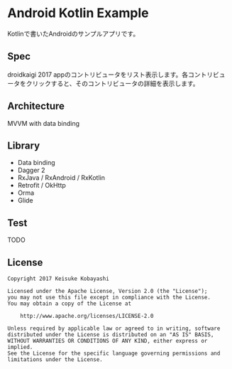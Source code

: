 Android Kotlin Example
=======================

Kotlinで書いたAndroidのサンプルアプリです。

## Spec

droidkaigi 2017 appのコントリビュータをリスト表示します。各コントリビュータをクリックすると、そのコントリビュータの詳細を表示します。

## Architecture

MVVM with data binding

## Library

- Data binding
- Dagger 2
- RxJava / RxAndroid / RxKotlin
- Retrofit / OkHttp
- Orma
- Glide

## Test

TODO

## License

```
Copyright 2017 Keisuke Kobayashi

Licensed under the Apache License, Version 2.0 (the "License");
you may not use this file except in compliance with the License.
You may obtain a copy of the License at

    http://www.apache.org/licenses/LICENSE-2.0

Unless required by applicable law or agreed to in writing, software
distributed under the License is distributed on an "AS IS" BASIS,
WITHOUT WARRANTIES OR CONDITIONS OF ANY KIND, either express or implied.
See the License for the specific language governing permissions and
limitations under the License.
```
